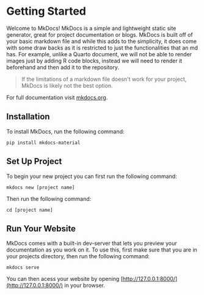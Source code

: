 # Getting Started

Welcome to MkDocs! MkDocs is a simple and lightweight static site generator, great for project documentation or blogs. MkDocs is built off of your basic markdown file and while this adds to the simplicity, it does come with some draw backs as it is restricted to just the functionalities that an md has. For example, unlike a Quarto document, we will not be able to render images just by adding R code blocks, instead we will need to render it beforehand and then add it to the repository.

> If the limitations of a markdown file doesn't work for your project, MkDocs is likely not the best option.
 
For full documentation visit [mkdocs.org](https://www.mkdocs.org).

## Installation

To install MkDocs, run the following command:

```
pip install mkdocs-material
```

## Set Up Project

To begin your new project you can first run the following command:

```
mkdocs new [project name]
```

Then run the following command:

```
cd [project name]
```

## Run Your Website

MkDocs comes with a built-in dev-server that lets you preview your documentation as you work on it. To use this, first make sure that you are in your projects directory, then run the following command:

```
mkdocs serve
```

You can then acess your website by opening [http://127.0.0.1:8000/](http://127.0.0.1:8000/) in your browser.